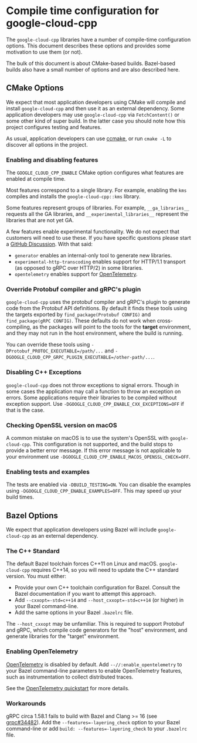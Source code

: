 # Compile time configuration for google-cloud-cpp

The `google-cloud-cpp` libraries have a number of compile-time configuration
options. This document describes these options and provides some motivation to
use them (or not).

The bulk of this document is about CMake-based builds. Bazel-based builds also
have a small number of options and are also described here.

## CMake Options

We expect that most application developers using CMake will compile and install
`google-cloud-cpp` and then use it as an external dependency. Some application
developers may use `google-cloud-cpp` via `FetchContent()` or some other kind of
super build. In the latter case you should note how this project configures
testing and features.

As usual, application developers can use [ccmake], or run `cmake -L` to discover
all options in the project.

### Enabling and disabling features

The `GOOGLE_CLOUD_CPP_ENABLE` CMake option configures what features are enabled
at compile time.

Most features correspond to a single library. For example, enabling the `kms`
compiles and installs the `google-cloud-cpp::kms` library.

Some features represent groups of libraries. For example, `__ga_libraries__`
requests all the GA libraries, and `__experimental_libraries__` represent the
libraries that are not yet GA.

A few features enable experimental functionality. We do not expect that
customers will need to use these. If you have specific questions please start a
[GitHub Discussion]. With that said:

- `generator` enables an internal-only tool to generate new libraries.
- `experimental-http-transcoding` enables support for HTTP/1.1 transport (as
  opposed to gRPC over HTTP/2) in some libraries.
- `opentelemetry` enables support for [OpenTelemetry].

### Override Protobuf compiler and gRPC's plugin

`google-cloud-cpp` uses the protobuf compiler and gRPC's plugin to generate code
from the Protobuf API definitions. By default it finds these tools using the
targets exported by `find_package(Protobuf CONFIG)` and
`find_package(gRPC CONFIG)`. These defaults do not work when cross-compiling, as
the packages will point to the tools for the **target** environment, and they
may not run in the host environment, where the build is running.

You can override these tools using `-DProtobuf_PROTOC_EXECUTABLE=/path/...` and
`-DGOOGLE_CLOUD_CPP_GRPC_PLUGIN_EXECUTABLE=/other-path/...`.

### Disabling C++ Exceptions

`google-cloud-cpp` does not throw exceptions to signal errors. Though in some
cases the application may call a function to throw an exception on errors. Some
applications require their libraries to be compiled without exception support.
Use `-DGOOGLE_CLOUD_CPP_ENABLE_CXX_EXCEPTIONS=OFF` if that is the case.

### Checking OpenSSL version on macOS

A common mistake on macOS is to use the system's OpenSSL with
`google-cloud-cpp`. This configuration is not supported, and the build stops to
provide a better error message. If this error message is not applicable to your
environment use `-DGOOGLE_CLOUD_CPP_ENABLE_MACOS_OPENSSL_CHECK=OFF`.

### Enabling tests and examples

The tests are enabled via `-DBUILD_TESTING=ON`. You can disable the examples
using `-DGOOGLE_CLOUD_CPP_ENABLE_EXAMPLES=OFF`. This may speed up your build
times.

## Bazel Options

We expect that application developers using Bazel will include
`google-cloud-cpp` as an external dependency.

### The C++ Standard

The default Bazel toolchain forces C++11 on Linux and macOS. `google-cloud-cpp`
requires C++14, so you will need to update the C++ standard version. You must
either:

- Provide your own C++ toolchain configuration for Bazel. Consult the Bazel
  documentation if you want to attempt this approach.
- Add `--cxxopt=-std=c++14` and `--host_cxxopt=-std=c++14` (or higher) in your
  Bazel command-line.
- Add the same options in your Bazel `.bazelrc` file.

The `--host_cxxopt` may be unfamiliar. This is required to support Protobuf and
gRPC, which compile code generators for the "host" environment, and generate
libraries for the "target" environment.

### Enabling OpenTelemetry

[OpenTelemetry] is disabled by default. Add `--//:enable_opentelemetry` to your
Bazel command-line parameters to enable OpenTelemetry features, such as
instrumentation to collect distributed traces.

See the [OpenTelemetry quickstart] for more details.

### Workarounds

gRPC circa 1.58.1 fails to build with Bazel and Clang >= 16 (see [grpc#34482]).
Add the `--features=-layering_check` option to your Bazel command-line or add
`build: --features=-layering_check` to your `.bazelrc` file.

[ccmake]: https://cmake.org/cmake/help/latest/manual/ccmake.1.html
[github discussion]: https://github.com/googleapis/google-cloud-cpp/discussions
[grpc#34482]: https://github.com/grpc/grpc/issues/34482
[opentelemetry]: https://opentelemetry.io/
[opentelemetry quickstart]: https://github.com/googleapis/google-cloud-cpp/tree/main/google/cloud/opentelemetry/quickstart

